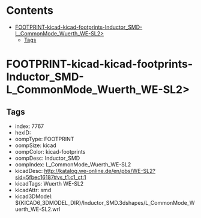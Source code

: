 



Contents
========

* [FOOTPRINT-kicad-kicad-footprints-Inductor_SMD-L_CommonMode_Wuerth_WE-SL2>](#footprint-kicad-kicad-footprints-inductor_smd-l_commonmode_wuerth_we-sl2)
	* [Tags](#tags)

# FOOTPRINT-kicad-kicad-footprints-Inductor_SMD-L_CommonMode_Wuerth_WE-SL2>

## Tags

- index: 7767
- hexID: 
- oompType: FOOTPRINT
- oompSize: kicad
- oompColor: kicad-footprints
- oompDesc: Inductor_SMD
- oompIndex: L_CommonMode_Wuerth_WE-SL2
- kicadDesc: http://katalog.we-online.de/en/pbs/WE-SL2?sid=5fbec16187#vs_t1:c1_ct:1
- kicadTags: Wuerth WE-SL2
- kicadAttr: smd
- kicad3DModel: ${KICAD6_3DMODEL_DIR}/Inductor_SMD.3dshapes/L_CommonMode_Wuerth_WE-SL2.wrl
